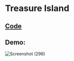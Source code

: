 # Treasure Island

## [Code](https://github.com/dylanbuchi/100-days-of-code/blob/main/src/day_3/treasure_island.py)

## Demo:

![Screenshot (296)](https://user-images.githubusercontent.com/52018183/103614532-91896c80-4f07-11eb-8517-5490eb9510e6.png)
